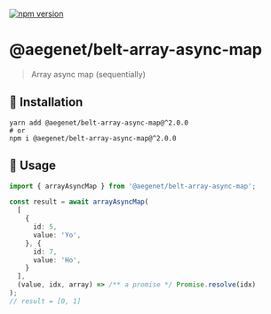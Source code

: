 [![npm version](https://img.shields.io/npm/v/@aegenet/belt-array-async-map.svg)](https://www.npmjs.com/package/@aegenet/belt-array-async-map)
<br>

# @aegenet/belt-array-async-map

> Array async map (sequentially)

## 💾 Installation

```shell
yarn add @aegenet/belt-array-async-map@^2.0.0
# or
npm i @aegenet/belt-array-async-map@^2.0.0
```

## 📝 Usage

```typescript
import { arrayAsyncMap } from '@aegenet/belt-array-async-map';

const result = await arrayAsyncMap(
  [
    {
      id: 5,
      value: 'Yo',
    }, {
      id: 7,
      value: 'Ho',
    }
  ],
  (value, idx, array) => /** a promise */ Promise.resolve(idx)
);
// result = [0, 1]
```
